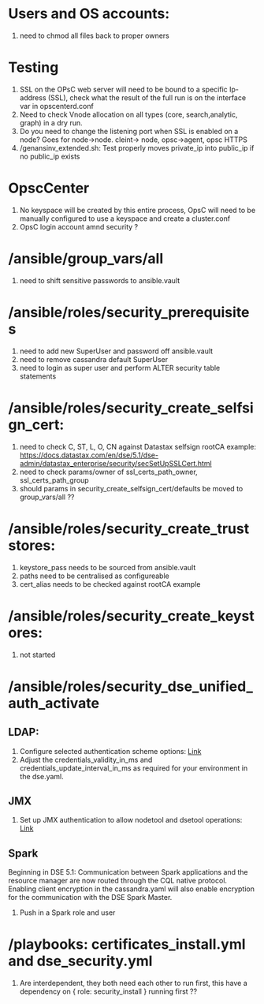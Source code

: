 
# Users and OS accounts:

1. need to chmod all files back to proper owners

# Testing

1. SSL on the OPsC web server will need to be bound to a specific Ip-address (SSL), check what the result of the full run is on the interface var in opscenterd.conf
2. Need to check Vnode allocation on all types (core, search,analytic, graph) in a dry run.
3. Do you need to change the listening port when SSL is enabled on a node? Goes for node->node. cleint-> node, opsc->agent, opsc HTTPS
4. /genansinv_extended.sh: Test properly moves private_ip into public_ip if no public_ip exists

# OpscCenter

1. No keyspace will be created by this entire process, OpsC will need to be manually configured to use a keyspace and create a cluster.conf
2. OpsC login account amnd security ?

# /ansible/group_vars/all

1. need to shift sensitive passwords to ansible.vault

# /ansible/roles/security_prerequisites

1. need to add new SuperUser and password off ansible.vault
2. need to remove cassandra default SuperUser
3. need to login as super user and perform ALTER security table statements

# /ansible/roles/security_create_selfsign_cert: 

1. need to check C, ST, L, O, CN against Datastax selfsign rootCA example: https://docs.datastax.com/en/dse/5.1/dse-admin/datastax_enterprise/security/secSetUpSSLCert.html
2. need to check params/owner of ssl_certs_path_owner, ssl_certs_path_group
3. should params in security_create_selfsign_cert/defaults be moved to group_vars/all ??

# /ansible/roles/security_create_truststores:

1. keystore_pass needs to be sourced from ansible.vault
2. paths need to be centralised as configureable
3. cert_alias needs to be checked against rootCA example

# /ansible/roles/security_create_keystores:

1. not started

# /ansible/roles/security_dse_unified_auth_activate

## LDAP:

1. Configure selected authentication scheme options: [Link](https://docs.datastax.com/en/dse/5.1/dse-admin/datastax_enterprise/security/secLDAPScheme.html)
2. Adjust the credentials_validity_in_ms and credentials_update_interval_in_ms as required for your environment in the dse.yaml.

## JMX

1. Set up JMX authentication to allow nodetool and dsetool operations: [Link](https://docs.datastax.com/en/dse/5.1/dse-admin/datastax_enterprise/security/secEnableJmxAuth.html)

## Spark

Beginning in DSE 5.1: Communication between Spark applications and the resource manager are now routed through the CQL native protocol. Enabling client encryption in the cassandra.yaml will also enable encryption for the communication with the DSE Spark Master.

1. Push in a Spark role and user

# /playbooks: certificates_install.yml and dse_security.yml

1. Are interdependent, they both need each other to run first,  this have a dependency on { role: security_install } running first ??

